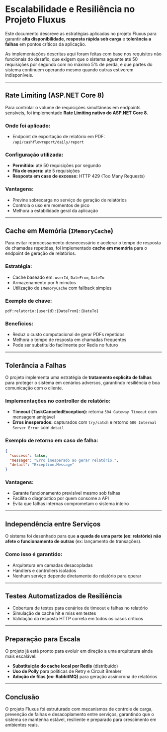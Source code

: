 # Escalabilidade e Resiliência no Projeto Fluxus

Este documento descreve as estratégias aplicadas no projeto Fluxus para garantir **alta disponibilidade**, **resposta rápida sob carga** e **tolerância a falhas** em pontos críticos da aplicação.

As implementações descritas aqui foram feitas com base nos requisitos não funcionais do desafio, que exigem que o sistema aguente até 50 requisições por segundo com no máximo 5% de perda, e que partes do sistema continuem operando mesmo quando outras estiverem indisponíveis.

---

## Rate Limiting (ASP.NET Core 8)

Para controlar o volume de requisições simultâneas em endpoints sensíveis, foi implementado **Rate Limiting nativo do ASP.NET Core 8**.

### Onde foi aplicado:
- Endpoint de exportação de relatório em PDF: `/api/cashflowreport/daily/report`

### Configuração utilizada:
- **Permitido:** até 50 requisições por segundo
- **Fila de espera:** até 5 requisições
- **Resposta em caso de excesso:** HTTP 429 (Too Many Requests)

### Vantagens:
- Previne sobrecarga no serviço de geração de relatórios
- Controla o uso em momentos de pico
- Melhora a estabilidade geral da aplicação

---

## Cache em Memória (`IMemoryCache`)

Para evitar reprocessamento desnecessário e acelerar o tempo de resposta de chamadas repetidas, foi implementado **cache em memória** para o endpoint de geração de relatórios.

### Estratégia:
- Cache baseado em: `userId`, `DateFrom`, `DateTo`
- Armazenamento por 5 minutos
- Utilização de `IMemoryCache` com fallback simples

### Exemplo de chave:
```
pdf:relatorio:{userId}:{DateFrom}:{DateTo}
```

### Benefícios:
- Reduz o custo computacional de gerar PDFs repetidos
- Melhora o tempo de resposta em chamadas frequentes
- Pode ser substituído facilmente por Redis no futuro

---

## Tolerância a Falhas

O projeto implementa uma estratégia de **tratamento explícito de falhas** para proteger o sistema em cenários adversos, garantindo resiliência e boa comunicação com o cliente.

### Implementações no controller de relatório:
- **Timeout (TaskCanceledException):** retorna `504 Gateway Timeout` com mensagem amigável
- **Erros inesperados:** capturados com `try/catch` e retorno `500 Internal Server Error` com `detail`

### Exemplo de retorno em caso de falha:
```json
{
  "success": false,
  "message": "Erro inesperado ao gerar relatório.",
  "detail": "Exception.Message"
}
```

### Vantagens:
- Garante funcionamento previsível mesmo sob falhas
- Facilita o diagnóstico por quem consome a API
- Evita que falhas internas comprometam o sistema inteiro

---

## Independência entre Serviços

O sistema foi desenhado para que **a queda de uma parte (ex: relatório)** **não afete o funcionamento de outras** (ex: lançamento de transações).

### Como isso é garantido:
- Arquitetura em camadas desacopladas
- Handlers e controllers isolados
- Nenhum serviço depende diretamente do relatório para operar

---

## Testes Automatizados de Resiliência

- Cobertura de testes para cenários de timeout e falhas no relatório
- Simulação de cache hit e miss em testes
- Validação da resposta HTTP correta em todos os casos críticos

---

## Preparação para Escala

O projeto já está pronto para evoluir em direção a uma arquitetura ainda mais escalável:

- **Substituição do cache local por Redis** (distribuído)
- **Uso de Polly** para políticas de Retry e Circuit Breaker
- **Adoção de filas (ex: RabbitMQ)** para geração assíncrona de relatórios

---

## Conclusão

O projeto Fluxus foi estruturado com mecanismos de controle de carga, prevenção de falhas e desacoplamento entre serviços, garantindo que o sistema se mantenha estável, resiliente e preparado para crescimento em ambientes reais.
